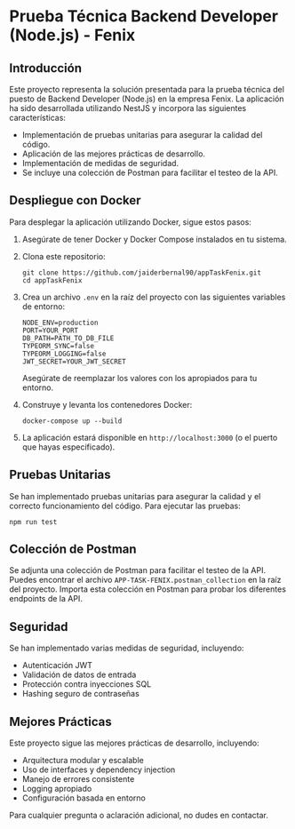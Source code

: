 # Prueba Técnica Backend Developer (Node.js) - Fenix

## Introducción

Este proyecto representa la solución presentada para la prueba técnica del puesto de Backend Developer (Node.js) en la empresa Fenix. La aplicación ha sido desarrollada utilizando NestJS y incorpora las siguientes características:

- Implementación de pruebas unitarias para asegurar la calidad del código.
- Aplicación de las mejores prácticas de desarrollo.
- Implementación de medidas de seguridad.
- Se incluye una colección de Postman para facilitar el testeo de la API.

## Despliegue con Docker

Para desplegar la aplicación utilizando Docker, sigue estos pasos:

1. Asegúrate de tener Docker y Docker Compose instalados en tu sistema.

2. Clona este repositorio:
   ```
   git clone https://github.com/jaiderbernal90/appTaskFenix.git
   cd appTaskFenix
   ```

3. Crea un archivo `.env` en la raíz del proyecto con las siguientes variables de entorno:
   ```
   NODE_ENV=production
   PORT=YOUR_PORT
   DB_PATH=PATH_TO_DB_FILE
   TYPEORM_SYNC=false
   TYPEORM_LOGGING=false
   JWT_SECRET=YOUR_JWT_SECRET
   ```
   Asegúrate de reemplazar los valores con los apropiados para tu entorno.

4. Construye y levanta los contenedores Docker:
   ```
   docker-compose up --build
   ```

5. La aplicación estará disponible en `http://localhost:3000` (o el puerto que hayas especificado).

## Pruebas Unitarias

Se han implementado pruebas unitarias para asegurar la calidad y el correcto funcionamiento del código. Para ejecutar las pruebas:

```
npm run test
```

## Colección de Postman

Se adjunta una colección de Postman para facilitar el testeo de la API. Puedes encontrar el archivo `APP-TASK-FENIX.postman_collection` en la raíz del proyecto. Importa esta colección en Postman para probar los diferentes endpoints de la API.

## Seguridad

Se han implementado varias medidas de seguridad, incluyendo:

- Autenticación JWT
- Validación de datos de entrada
- Protección contra inyecciones SQL
- Hashing seguro de contraseñas

## Mejores Prácticas

Este proyecto sigue las mejores prácticas de desarrollo, incluyendo:

- Arquitectura modular y escalable
- Uso de interfaces y dependency injection
- Manejo de errores consistente
- Logging apropiado
- Configuración basada en entorno

Para cualquier pregunta o aclaración adicional, no dudes en contactar.